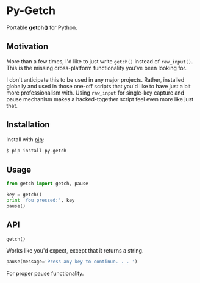 Py-Getch
========

Portable **getch()** for Python.


Motivation
----------

More than a few times, I'd like to just write `getch()` instead of `raw_input()`.
This is the missing cross-platform functionality you've been looking for.

I don't anticipate this to be used in any major projects. Rather, installed
globally and used in those one-off scripts that you'd like to have just a bit
more professionalism with. Using `raw_input` for single-key capture and pause
mechanism makes a hacked-together script feel even more like just that.


Installation
------------

Install with [pip][]:

```bash
$ pip install py-getch
```


Usage
-----

```python
from getch import getch, pause

key = getch()
print 'You pressed:', key
pause()
```


API
---

```python
getch()
```

Works like you'd expect, except that it returns a string.

```python
pause(message='Press any key to continue. . . ')
```

For proper pause functionality.


[pip]: http://pypi.python.org/pypi/pip
